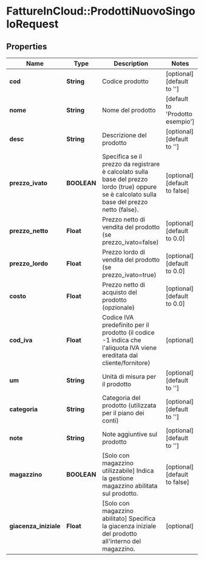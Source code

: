 # FattureInCloud::ProdottiNuovoSingoloRequest

## Properties
Name | Type | Description | Notes
------------ | ------------- | ------------- | -------------
**cod** | **String** | Codice prodotto | [optional] [default to &#39;&#39;]
**nome** | **String** | Nome del prodotto | [default to &#39;Prodotto esempio&#39;]
**desc** | **String** | Descrizione del prodotto | [optional] [default to &#39;&#39;]
**prezzo_ivato** | **BOOLEAN** | Specifica se il prezzo da registrare è calcolato sulla base del prezzo lordo (true) oppure se è calcolato sulla base del prezzo netto (false). | [optional] [default to false]
**prezzo_netto** | **Float** | Prezzo netto di vendita del prodotto (se prezzo_ivato&#x3D;false) | [optional] [default to 0.0]
**prezzo_lordo** | **Float** | Prezzo lordo di vendita del prodotto (se prezzo_ivato&#x3D;true) | [optional] [default to 0.0]
**costo** | **Float** | Prezzo netto di acquisto del prodotto (opzionale) | [optional] [default to 0.0]
**cod_iva** | **Float** | Codice IVA predefinito per il prodotto (il codice -1 indica che l&#39;aliquota IVA viene ereditata dal cliente/fornitore) | [optional] 
**um** | **String** | Unità di misura per il prodotto | [optional] [default to &#39;&#39;]
**categoria** | **String** | Categoria del prodotto (utilizzata per il piano dei conti) | [optional] [default to &#39;&#39;]
**note** | **String** | Note aggiuntive sul prodotto | [optional] [default to &#39;&#39;]
**magazzino** | **BOOLEAN** | [Solo con magazzino utilizzabile] Indica la gestione magazzino abilitata sul prodotto. | [optional] [default to false]
**giacenza_iniziale** | **Float** | [Solo con magazzino abilitato] Specifica la giacenza iniziale del prodotto all&#39;interno del magazzino. | [optional] 


